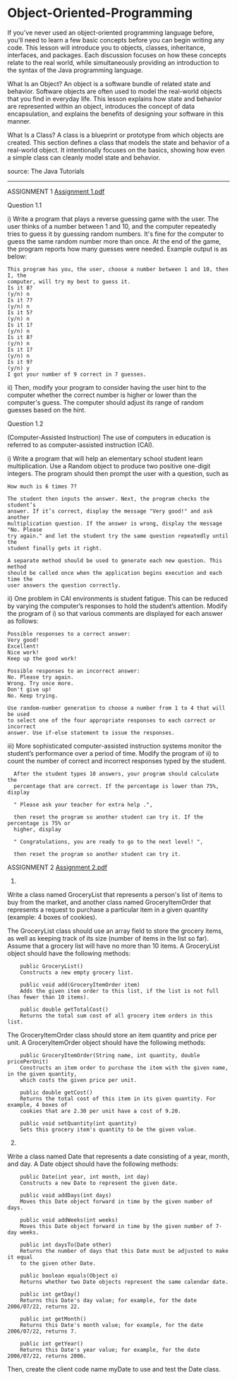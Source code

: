 # Object-Oriented-Programming

If you've never used an object-oriented programming language before, you'll need to learn a few basic concepts before you can begin writing any code. This lesson will introduce you to objects, classes, inheritance, interfaces, and packages. Each discussion focuses on how these concepts relate to the real world, while simultaneously providing an introduction to the syntax of the Java programming language.

What Is an Object?
An object is a software bundle of related state and behavior. Software objects are often used to model the real-world objects that you find in everyday life. This lesson explains how state and behavior are represented within an object, introduces the concept of data encapsulation, and explains the benefits of designing your software in this manner.

What Is a Class?
A class is a blueprint or prototype from which objects are created. This section defines a class that models the state and behavior of a real-world object. It intentionally focuses on the basics, showing how even a simple class can cleanly model state and behavior.

source: The Java Tutorials

---------------------------------------------------------------------------------------------------------------------------------------------------------------------------------

ASSIGNMENT 1 [Assignment 1.pdf](https://github.com/kitkatlky/Object-Oriented-Programming/files/7597576/Assignment.1.pdf)

Question 1.1

i)  Write a program that plays a reverse guessing game with the user. The
    user thinks of a number between 1 and 10, and the computer repeatedly
    tries to guess it by guessing random numbers. It's fine for the computer
    to guess the same random number more than once. At the end of the
    game, the program reports how many guesses were needed. Example
    output is as below:
    
    This program has you, the user, choose a number between 1 and 10, then I, the
    computer, will try my best to guess it.
    Is it 8?
    (y/n) n
    Is it 7?
    (y/n) n
    Is it 5?
    (y/n) n
    Is it 1?
    (y/n) n
    Is it 8?
    (y/n) n
    Is it 1?
    (y/n) n
    Is it 9?
    (y/n) y
    I got your number of 9 correct in 7 guesses.
    
ii) Then, modify your program to consider having the user hint to the
    computer whether the correct number is higher or lower than the
    computer's guess. The computer should adjust its range of random
    guesses based on the hint.
    
    
Question 1.2

(Computer-Assisted Instruction) The use of computers in education is referred to
as computer-assisted instruction (CAI).

i)  Write a program that will help an elementary school student learn multiplication.
    Use a Random object to produce two positive one-digit integers. The program
    should then prompt the user with a question, such as
    
    How much is 6 times 7?
    
    The student then inputs the answer. Next, the program checks the student’s
    answer. If it’s correct, display the message "Very good!" and ask another
    multiplication question. If the answer is wrong, display the message "No. Please
    try again." and let the student try the same question repeatedly until the
    student finally gets it right.
    
    A separate method should be used to generate each new question. This method
    should be called once when the application begins execution and each time the
    user answers the question correctly.
    
    
ii) One problem in CAI environments is student fatigue. This can be reduced by
    varying the computer’s responses to hold the student’s attention. Modify the
    program of i) so that various comments are displayed for each answer as follows:
    
    Possible responses to a correct answer:
    Very good!
    Excellent!
    Nice work!
    Keep up the good work!
    
    Possible responses to an incorrect answer:
    No. Please try again.
    Wrong. Try once more.
    Don't give up!
    No. Keep trying.
    
    Use random-number generation to choose a number from 1 to 4 that will be used
    to select one of the four appropriate responses to each correct or incorrect
    answer. Use if-else statement to issue the responses.
    
iii)  More sophisticated computer-assisted instruction systems monitor the student’s
      performance over a period of time. Modify the program of ii) to count the number
      of correct and incorrect responses typed by the student.
      
      After the student types 10 answers, your program should calculate the
      percentage that are correct. If the percentage is lower than 75%, display
      
      " Please ask your teacher for extra help .",
      
      then reset the program so another student can try it. If the percentage is 75% or
      higher, display
      
      " Congratulations, you are ready to go to the next level! ",
      
      then reset the program so another student can try it.



ASSIGNMENT 2 [Assignment 2.pdf](https://github.com/kitkatlky/Object-Oriented-Programming/files/7597734/Assignment.2.pdf)

1.
Write a class named GroceryList that represents a person's list of items to buy from the 
market, and another class named GroceryItemOrder that represents a request to purchase 
a particular item in a given quantity (example: 4 boxes of cookies).

The GroceryList class should use an array field to store the grocery items, as well as 
keeping track of its size (number of items in the list so far). Assume that a grocery list 
will have no more than 10 items. A GroceryList object should have the following methods:

        public GroceryList()
        Constructs a new empty grocery list.
        
        public void add(GroceryItemOrder item)
        Adds the given item order to this list, if the list is not full (has fewer than 10 items).
        
        public double getTotalCost()
        Returns the total sum cost of all grocery item orders in this list.
        
The GroceryItemOrder class should store an item quantity and price per unit. 
A GroceryItemOrder object should have the following methods:

        public GroceryItemOrder(String name, int quantity, double pricePerUnit) 
        Constructs an item order to purchase the item with the given name, in the given quantity,
        which costs the given price per unit.
        
        public double getCost()
        Returns the total cost of this item in its given quantity. For example, 4 boxes of 
        cookies that are 2.30 per unit have a cost of 9.20.
        
        public void setQuantity(int quantity)
        Sets this grocery item's quantity to be the given value.
       
2.
Write a class named Date that represents a date consisting of a year, month, and day. 
A Date object should have the following methods:

        public Date(int year, int month, int day)
        Constructs a new Date to represent the given date.

        public void addDays(int days)
        Moves this Date object forward in time by the given number of days.
        
        public void addWeeks(int weeks)
        Moves this Date object forward in time by the given number of 7-day weeks.
        
        public int daysTo(Date other)
        Returns the number of days that this Date must be adjusted to make it equal 
        to the given other Date.
        
        public boolean equals(Object o)
        Returns whether two Date objects represent the same calendar date.
        
        public int getDay()
        Returns this Date's day value; for example, for the date 2006/07/22, returns 22.
        
        public int getMonth()
        Returns this Date's month value; for example, for the date 2006/07/22, returns 7.
        
        public int getYear()
        Returns this Date's year value; for example, for the date 2006/07/22, returns 2006.
        
Then, create the client code name myDate to use and test the Date class.
